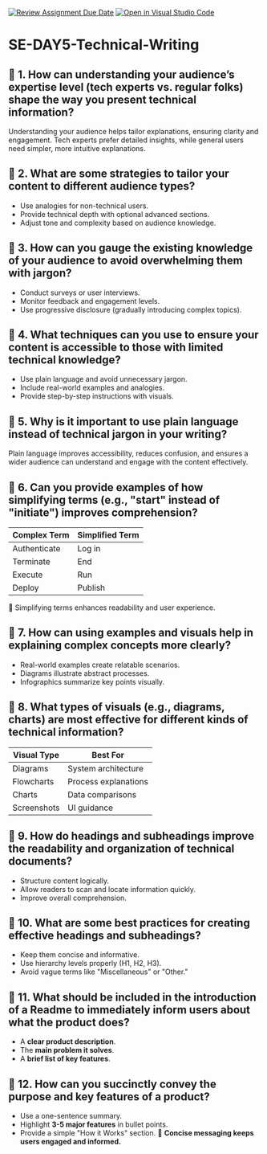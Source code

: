 [![Review Assignment Due Date](https://classroom.github.com/assets/deadline-readme-button-22041afd0340ce965d47ae6ef1cefeee28c7c493a6346c4f15d667ab976d596c.svg)](https://classroom.github.com/a/zsAR-pyY)
[![Open in Visual Studio Code](https://classroom.github.com/assets/open-in-vscode-2e0aaae1b6195c2367325f4f02e2d04e9abb55f0b24a779b69b11b9e10269abc.svg)](https://classroom.github.com/online_ide?assignment_repo_id=18490798&assignment_repo_type=AssignmentRepo)
# SE-DAY5-Technical-Writing
## 🔹 1. How can understanding your audience’s expertise level (tech experts vs. regular folks) shape the way you present technical information?
Understanding your audience helps tailor explanations, ensuring clarity and engagement. Tech experts prefer detailed insights, while general users need simpler, more intuitive explanations.

## 🔹 2. What are some strategies to tailor your content to different audience types?
- Use analogies for non-technical users.
- Provide technical depth with optional advanced sections.
- Adjust tone and complexity based on audience knowledge.

## 🔹 3. How can you gauge the existing knowledge of your audience to avoid overwhelming them with jargon?
- Conduct surveys or user interviews.
- Monitor feedback and engagement levels.
- Use progressive disclosure (gradually introducing complex topics).

## 🔹 4. What techniques can you use to ensure your content is accessible to those with limited technical knowledge?
- Use plain language and avoid unnecessary jargon.
- Include real-world examples and analogies.
- Provide step-by-step instructions with visuals.

## 🔹 5. Why is it important to use plain language instead of technical jargon in your writing?
Plain language improves accessibility, reduces confusion, and ensures a wider audience can understand and engage with the content effectively.

## 🔹 6. Can you provide examples of how simplifying terms (e.g., "start" instead of "initiate") improves comprehension?
| Complex Term | Simplified Term |
|-------------|----------------|
| Authenticate | Log in |
| Terminate | End |
| Execute | Run |
| Deploy | Publish |
📌 Simplifying terms enhances readability and user experience.

## 🔹 7. How can using examples and visuals help in explaining complex concepts more clearly?
- Real-world examples create relatable scenarios.
- Diagrams illustrate abstract processes.
- Infographics summarize key points visually.

## 🔹 8. What types of visuals (e.g., diagrams, charts) are most effective for different kinds of technical information?
| Visual Type | Best For |
|------------|---------|
| Diagrams | System architecture |
| Flowcharts | Process explanations |
| Charts | Data comparisons |
| Screenshots | UI guidance |

## 🔹 9. How do headings and subheadings improve the readability and organization of technical documents?
- Structure content logically.
- Allow readers to scan and locate information quickly.
- Improve overall comprehension.

## 🔹 10. What are some best practices for creating effective headings and subheadings?
- Keep them concise and informative.
- Use hierarchy levels properly (H1, H2, H3).
- Avoid vague terms like "Miscellaneous" or "Other."

## 🔹 11. What should be included in the introduction of a Readme to immediately inform users about what the product does?
- A **clear product description**.
- The **main problem it solves**.
- A **brief list of key features**.

## 🔹 12. How can you succinctly convey the purpose and key features of a product?
- Use a one-sentence summary.
- Highlight **3-5 major features** in bullet points.
- Provide a simple "How it Works" section.
📌 **Concise messaging keeps users engaged and informed.**
